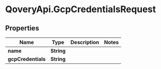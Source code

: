 # QoveryApi.GcpCredentialsRequest

## Properties

Name | Type | Description | Notes
------------ | ------------- | ------------- | -------------
**name** | **String** |  | 
**gcpCredentials** | **String** |  | 


